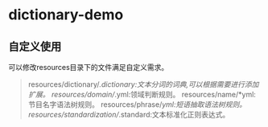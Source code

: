 
dictionary-demo
============
## 自定义使用
可以修改resources目录下的文件满足自定义需求。
> resources/dictionary/*.dictionary:文本分词的词典,可以根据需要进行添加扩展。
> resources/domain/*.yml:领域判断规则。
> resources/name/*yml:节目名字语法树规则。
> resources/phrase/*yml:短语抽取语法树规则。
> resources/standardization/*.standard:文本标准化正则表达式。
